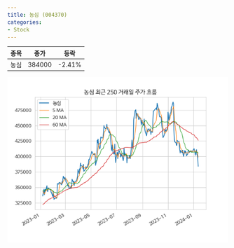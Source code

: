 ```yaml
---
title: 농심 (004370)
categories:
- Stock
---
```


|종목|종가|등락|
|----|----|----|
|농심|384000|-2.41%|

<!-- more -->

![004370](/assets/images/stock/004370.png)